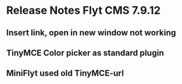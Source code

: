 # Release Notes Flyt CMS 7.9.12

## Insert link, open in new window not working

## TinyMCE Color picker as standard plugin

## MiniFlyt used old TinyMCE-url
